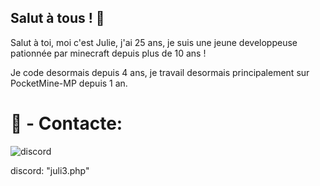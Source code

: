 ## Salut à tous ! 👋

Salut à toi, moi c'est Julie, j'ai 25 ans, je suis une jeune developpeuse pationnée par minecraft depuis plus de 10 ans !

Je code desormais depuis 4 ans, je travail desormais principalement sur PocketMine-MP depuis 1 an.


# 👀 - Contacte: 
![discord](https://i.imgur.com/qGIQSGW.jpeg)

discord: "juli3.php"
